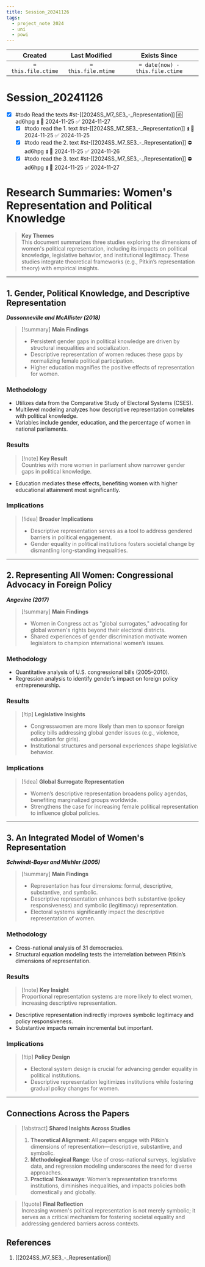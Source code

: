 ```yaml
---
title: Session_20241126
tags:
  - project_note 2024
  - uni
  - powi
---
```

|     Created      |  Last Modified   |       Exists Since        |
|:----------------:|:----------------:|:----------------:|
| `= this.file.ctime` | `= this.file.mtime` | `= date(now) - this.file.ctime`|

# Session_20241126
- [x] #todo Read the texts #st-[[2024SS_M7_SE3_-_Representation]] 🆔 ad6hpg ⏫ 🛫 2024-11-25 ✅ 2024-11-27
	- [x] #todo read the 1. text #st-[[2024SS_M7_SE3_-_Representation]] ⏫ 🛫 2024-11-25 ✅ 2024-11-25
	- [x] #todo read the 2. text #st-[[2024SS_M7_SE3_-_Representation]] ⛔ ad6hpg ⏫ 🛫 2024-11-25 ✅ 2024-11-26
	- [x] #todo read the 3. text #st-[[2024SS_M7_SE3_-_Representation]] ⛔ ad6hpg ⏫ 🛫 2024-11-25 ✅ 2024-11-27

# Research Summaries: Women's Representation and Political Knowledge

> **Key Themes**  
> This document summarizes three studies exploring the dimensions of women's political representation, including its impacts on political knowledge, legislative behavior, and institutional legitimacy. These studies integrate theoretical frameworks (e.g., Pitkin’s representation theory) with empirical insights.

---

## **1. Gender, Political Knowledge, and Descriptive Representation**  
**_Dassonneville and McAllister (2018)_**

> [!summary] **Main Findings**  
> - Persistent gender gaps in political knowledge are driven by structural inequalities and socialization.  
> - Descriptive representation of women reduces these gaps by normalizing female political participation.  
> - Higher education magnifies the positive effects of representation for women.

### **Methodology**  
- Utilizes data from the Comparative Study of Electoral Systems (CSES).  
- Multilevel modeling analyzes how descriptive representation correlates with political knowledge.  
- Variables include gender, education, and the percentage of women in national parliaments.

### **Results**  
> [!note] **Key Result**  
> Countries with more women in parliament show narrower gender gaps in political knowledge.

- Education mediates these effects, benefiting women with higher educational attainment most significantly.

### **Implications**  
> [!idea] **Broader Implications**  
> - Descriptive representation serves as a tool to address gendered barriers in political engagement.  
> - Gender equality in political institutions fosters societal change by dismantling long-standing inequalities.

---

## **2. Representing All Women: Congressional Advocacy in Foreign Policy**  
**_Angevine (2017)_**

> [!summary] **Main Findings**  
> - Women in Congress act as "global surrogates," advocating for global women's rights beyond their electoral districts.  
> - Shared experiences of gender discrimination motivate women legislators to champion international women’s issues.

### **Methodology**  
- Quantitative analysis of U.S. congressional bills (2005–2010).  
- Regression analysis to identify gender’s impact on foreign policy entrepreneurship.

### **Results**  
> [!tip] **Legislative Insights**  
> - Congresswomen are more likely than men to sponsor foreign policy bills addressing global gender issues (e.g., violence, education for girls).  
> - Institutional structures and personal experiences shape legislative behavior.

### **Implications**  
> [!idea] **Global Surrogate Representation**  
> - Women’s descriptive representation broadens policy agendas, benefiting marginalized groups worldwide.  
> - Strengthens the case for increasing female political representation to influence global policies.

---

## **3. An Integrated Model of Women's Representation**  
**_Schwindt-Bayer and Mishler (2005)_**

> [!summary] **Main Findings**  
> - Representation has four dimensions: formal, descriptive, substantive, and symbolic.  
> - Descriptive representation enhances both substantive (policy responsiveness) and symbolic (legitimacy) representation.  
> - Electoral systems significantly impact the descriptive representation of women.

### **Methodology**  
- Cross-national analysis of 31 democracies.  
- Structural equation modeling tests the interrelation between Pitkin’s dimensions of representation.

### **Results**  
> [!note] **Key Insight**  
> Proportional representation systems are more likely to elect women, increasing descriptive representation.  

- Descriptive representation indirectly improves symbolic legitimacy and policy responsiveness.  
- Substantive impacts remain incremental but important.

### **Implications**  
> [!tip] **Policy Design**  
> - Electoral system design is crucial for advancing gender equality in political institutions.  
> - Descriptive representation legitimizes institutions while fostering gradual policy changes for women.

---

## **Connections Across the Papers**

> [!abstract] **Shared Insights Across Studies**  
> 1. **Theoretical Alignment**: All papers engage with Pitkin’s dimensions of representation—descriptive, substantive, and symbolic.  
> 2. **Methodological Range**: Use of cross-national surveys, legislative data, and regression modeling underscores the need for diverse approaches.  
> 3. **Practical Takeaways**: Women’s representation transforms institutions, diminishes inequalities, and impacts policies both domestically and globally.

> [!quote] **Final Reflection**  
> Increasing women's political representation is not merely symbolic; it serves as a critical mechanism for fostering societal equality and addressing gendered barriers across contexts.
## References
1. [[2024SS_M7_SE3_-_Representation]]